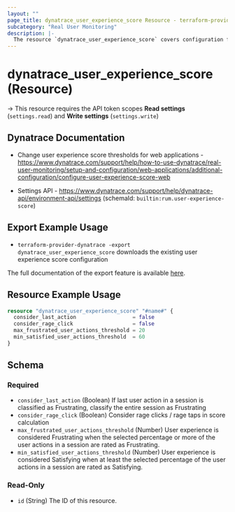 ```yaml
---
layout: ""
page_title: dynatrace_user_experience_score Resource - terraform-provider-dynatrace"
subcategory: "Real User Monitoring"
description: |-
  The resource `dynatrace_user_experience_score` covers configuration for real user monitoring user experience score
---
```


# dynatrace_user_experience_score (Resource)

-> This resource requires the API token scopes **Read settings** (`settings.read`) and **Write settings** (`settings.write`)

## Dynatrace Documentation

- Change user experience score thresholds for web applications - https://www.dynatrace.com/support/help/how-to-use-dynatrace/real-user-monitoring/setup-and-configuration/web-applications/additional-configuration/configure-user-experience-score-web

- Settings API - https://www.dynatrace.com/support/help/dynatrace-api/environment-api/settings (schemaId: `builtin:rum.user-experience-score`)

## Export Example Usage

- `terraform-provider-dynatrace -export dynatrace_user_experience_score` downloads the existing user experience score configuration

The full documentation of the export feature is available [here](https://dt-url.net/h203qmc).

## Resource Example Usage

```terraform
resource "dynatrace_user_experience_score" "#name#" {
  consider_last_action                  = false
  consider_rage_click                   = false
  max_frustrated_user_actions_threshold = 20
  min_satisfied_user_actions_threshold  = 60
}
```

<!-- schema generated by tfplugindocs -->
## Schema

### Required

- `consider_last_action` (Boolean) If last user action in a session is classified as Frustrating, classify the entire session as Frustrating
- `consider_rage_click` (Boolean) Consider rage clicks / rage taps in score calculation
- `max_frustrated_user_actions_threshold` (Number) User experience is considered Frustrating when the selected percentage or more of the user actions in a session are rated as Frustrating.
- `min_satisfied_user_actions_threshold` (Number) User experience is considered Satisfying when at least the selected percentage of the user actions in a session are rated as Satisfying.

### Read-Only

- `id` (String) The ID of this resource.
 